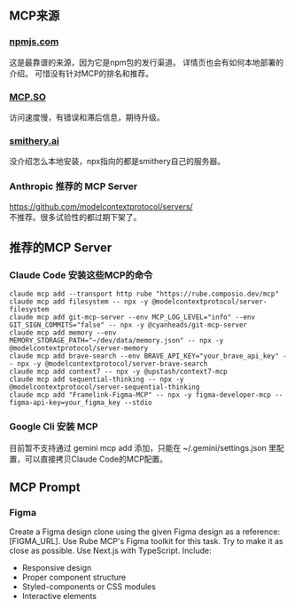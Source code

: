 ## MCP来源
### [npmjs.com](https://www.npmjs.com/)
这是最靠谱的来源，因为它是npm包的发行渠道。
详情页也会有如何本地部署的介绍。
可惜没有针对MCP的排名和推荐。

### [MCP.SO](http://mcp.so/)
访问速度慢，有错误和滞后信息，期待升级。

### [smithery.ai](https://smithery.ai/)
没介绍怎么本地安装，npx指向的都是smithery自己的服务器。

### Anthropic 推荐的 MCP Server
https://github.com/modelcontextprotocol/servers/  
不推荐。很多试验性的都过期下架了。


## 推荐的MCP Server

### Claude Code 安装这些MCP的命令

```
claude mcp add --transport http rube "https://rube.composio.dev/mcp"
claude mcp add filesystem -- npx -y @modelcontextprotocol/server-filesystem
claude mcp add git-mcp-server --env MCP_LOG_LEVEL="info" --env GIT_SIGN_COMMITS="false" -- npx -y @cyanheads/git-mcp-server
claude mcp add memory --env MEMORY_STORAGE_PATH="~/dev/data/memory.json" -- npx -y @modelcontextprotocol/server-memory
claude mcp add brave-search --env BRAVE_API_KEY="your_brave_api_key" -- npx -y @modelcontextprotocol/server-brave-search 
claude mcp add context7 -- npx -y @upstash/context7-mcp
claude mcp add sequential-thinking -- npx -y @modelcontextprotocol/server-sequential-thinking
claude mcp add "Framelink-Figma-MCP" -- npx -y figma-developer-mcp --figma-api-key=your_figma_key --stdio
```

### Google Cli 安装 MCP
目前暂不支持通过 gemini mcp add 添加，只能在 ~/.gemini/settings.json 里配置，可以直接拷贝Claude Code的MCP配置。


## MCP Prompt
### Figma
Create a Figma design clone using the given Figma design as a reference: [FIGMA_URL]. Use Rube MCP's Figma toolkit for this task.
Try to make it as close as possible. Use Next.js with TypeScript. Include:
- Responsive design
- Proper component structure
- Styled-components or CSS modules
- Interactive elements
